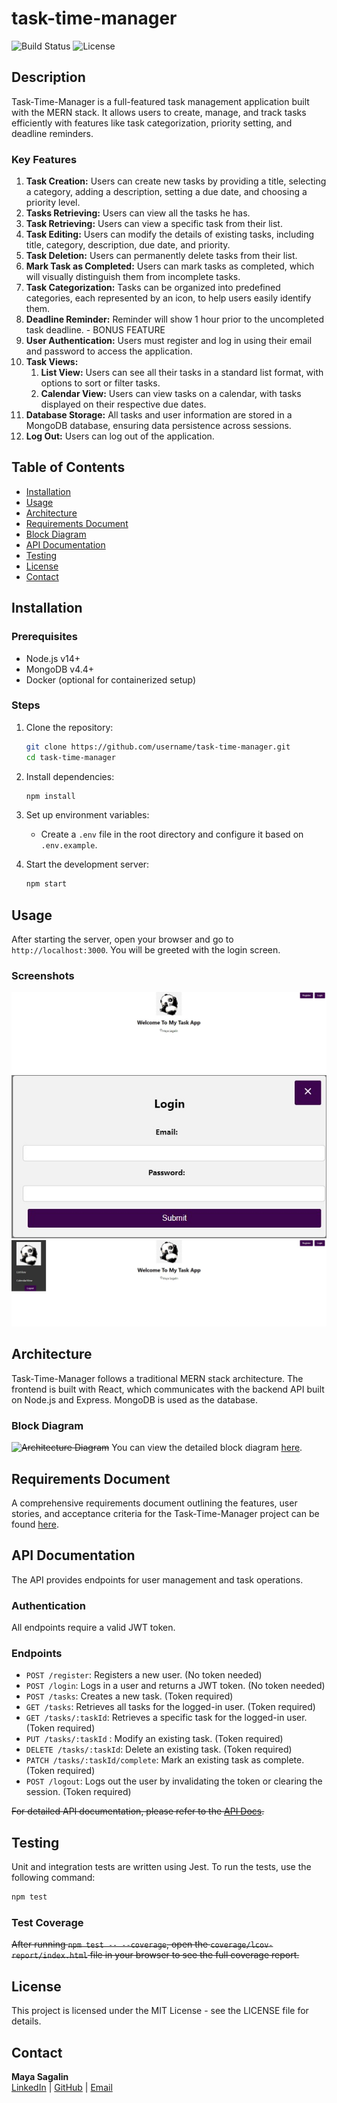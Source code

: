# task-time-manager
![Build Status](https://img.shields.io/badge/build-passing-brightgreen)
![License](https://img.shields.io/badge/license-MIT-blue)

## Description
Task-Time-Manager is a full-featured task management application built with the MERN stack. It allows users to create, manage, and track tasks efficiently with features like task categorization, priority setting, and deadline reminders.

### Key Features
<ol>
  <li><strong>Task Creation:</strong> Users can create new tasks by providing a title, selecting a category, adding a description, setting a due date, and choosing a priority level.</li>
  <li><strong>Tasks Retrieving:</strong> Users can view all the tasks he has.</li>
  <li><strong>Task Retrieving:</strong> Users can view a specific task from their list.</li>
  <li><strong>Task Editing:</strong> Users can modify the details of existing tasks, including title, category, description, due date, and priority.</li>
  <li><strong>Task Deletion:</strong> Users can permanently delete tasks from their list.</li>
<li><strong>Mark Task as Completed:</strong> Users can mark tasks as completed, which will visually distinguish them from incomplete tasks.</li>
  <li><strong>Task Categorization:</strong> Tasks can be organized into predefined categories, each represented by an icon, to help users easily identify them.</li>
<li><strong>Deadline Reminder:</strong> Reminder will show 1 hour prior to the uncompleted task deadline. - BONUS FEATURE </li>
  <li><strong>User Authentication:</strong> Users must register and log in using their email and password to access the application.</li>
  <li><strong>Task Views:</strong> 
    <ol>
      <li><strong>List View:</strong> Users can see all their tasks in a standard list format, with options to sort or filter tasks.</li>
      <li><strong>Calendar View:</strong> Users can view tasks on a calendar, with tasks displayed on their respective due dates.</li>
    </ol>
  </li>
  <li><strong>Database Storage:</strong> All tasks and user information are stored in a MongoDB database, ensuring data persistence across sessions.</li>
 <li><strong> Log Out:</strong> Users can log out of the application.</li>
</ol>

## Table of Contents
- [Installation](#installation)
- [Usage](#usage)
- [Architecture](#architecture)
- [Requirements Document](#requirements-document)
- [Block Diagram](#block-diagram)
- [API Documentation](#api-documentation)
- [Testing](#testing)
- [License](#license)
- [Contact](#contact)

## Installation

### Prerequisites
- Node.js v14+
- MongoDB v4.4+
- Docker (optional for containerized setup)

### Steps
1. Clone the repository:
    ```bash
    git clone https://github.com/username/task-time-manager.git
    cd task-time-manager
    ```

2. Install dependencies:
    ```bash
    npm install
    ```

3. Set up environment variables:
    - Create a `.env` file in the root directory and configure it based on `.env.example`.

4. Start the development server:
    ```bash
    npm start
    ```

## Usage
After starting the server, open your browser and go to `http://localhost:3000`. You will be greeted with the login screen.

### Screenshots
![Welcome Screen](client/src//pics/welcomeScreen.jpg)
![Login Screen](client/src/pics/loginScreen.jpg)
![Dashboard](client/src//pics/dashboard.jpg)

## Architecture
Task-Time-Manager follows a traditional MERN stack architecture. The frontend is built with React, which communicates with the backend API built on Node.js and Express. MongoDB is used as the database.

### Block Diagram
~~![Architecture Diagram](path/to/architecture-diagram.png)~~
You can view the detailed block diagram [here](https://github.com/MaykaS/task-time-manager/wiki/Block-Diagram).

## Requirements Document
A comprehensive requirements document outlining the features, user stories, and acceptance criteria for the Task-Time-Manager project can be found [here](https://github.com/MaykaS/task-time-manager/wiki/Requirement-Document).

## API Documentation
The API provides endpoints for user management and task operations.

### Authentication
All endpoints require a valid JWT token.

### Endpoints
- `POST /register`: Registers a new user. (No token needed)
- `POST /login`: Logs in a user and returns a JWT token. (No token needed)
- `POST /tasks`: Creates a new task. (Token required)
- `GET /tasks`: Retrieves all tasks for the logged-in user. (Token required)
- `GET /tasks/:taskId`: Retrieves a specific task for the logged-in user. (Token required)
- `PUT /tasks/:taskId` : Modify an existing task. (Token required)
- `DELETE /tasks/:taskId`: Delete an existing task. (Token required)
- `PATCH /tasks/:taskId/complete`: Mark an existing task as complete. (Token required)
- `POST /logout`: Logs out the user by invalidating the token or clearing the session. (Token required)

~~For detailed API documentation, please refer to the [API Docs](link-to-swagger-or-postman-collection).~~

## Testing
Unit and integration tests are written using Jest. To run the tests, use the following command:

```bash
npm test
```

### Test Coverage
~~After running `npm test -- --coverage`, open the `coverage/lcov-report/index.html` file in your browser to see the full coverage report.~~

## License
This project is licensed under the MIT License - see the LICENSE file for details.

## Contact
**Maya Sagalin**  
[LinkedIn](https://www.linkedin.com/in/maya-sagalin-/) | [GitHub](https://github.com/MaykaS) | [Email](mailto:mayasag10@gmail.com)
